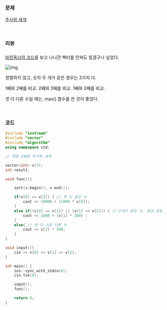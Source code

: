 ### 문제

[주사위 세개﻿](https://www.acmicpc.net/problem/2480)

</br>



### 리뷰

### 

[바킹독님의 코드](https://github.com/encrypted-def/basic-algo-lecture/blob/master/0x02/solutions/2480.cpp)를 보고 나니깐 벡터를 안써도 됬겠구나 싶었다. 

![img](https://blog.kakaocdn.net/dn/d2oMVF/btrlAtPDipx/xLSjR979mB8VWtvEBDBU61/img.png)



정렬하지 않고, 숫자 두 개가 같은 경우는 3가지 다.

1째와 2째를 비교. 2째와 3째를 비교. 1째와 2째를 비교. 

셋 다 다른 수일 때는, max() 함수를 쓴 것이 좋았다. 

</br>

### 코드 

```c++
#include "iostream"
#include "vector"
#include "algorithm"
using namespace std;

// 백준 2480 주사위 세개

vector<int> v(3);
int result;

void func(){

    sort(v.begin(), v.end());

    if(v[0] == v[2]) { // 셋 다 같은 수
        cout << 10000 + (1000 * v[0]);
    }
    else if((v[0] == v[1]) || (v[1] == v[2])) { // 2개가 같은 수. 항상 공통인 숫자는 2번째 숫자.
        cout << 1000 + (v[1] * 100) ;
    }
    else{ // 셋 다 서로 다른 수
        cout << v[2] * 100;
    }
}

void input(){
    cin >> v[0] >> v[1] >> v[2];
}

int main() {
    ios::sync_with_stdio(0);
    cin.tie(0);

    input();
    func();

    return 0;
}
```

